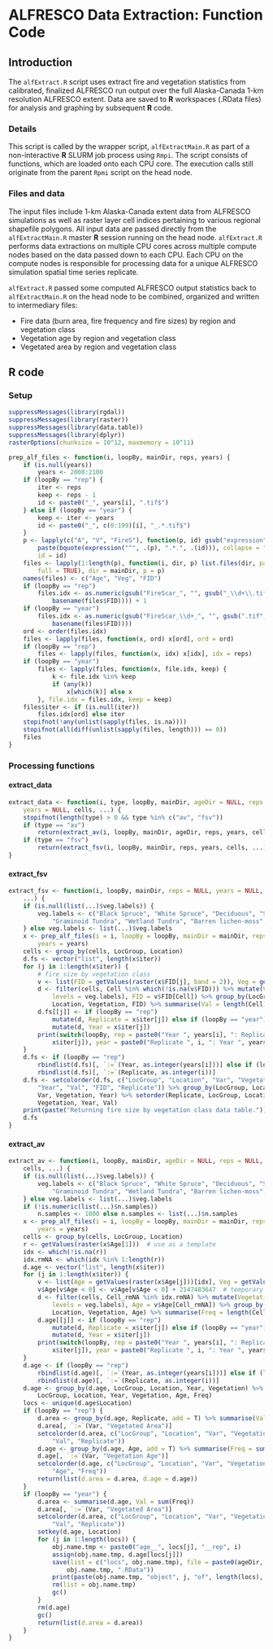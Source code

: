 # ALFRESCO Data Extraction: Function Code



## Introduction

The `alfExtract.R` script uses extract fire and vegetation statistics from calibrated, finalized ALFRESCO run output over the full Alaska-Canada 1-km resolution ALFRESCO extent.
Data are saved to **R** workspaces (.RData files) for analysis and graphing by subsequent **R** code.

### Details

This script is called by the wrapper script, `alfExtractMain.R` as part of a non-interactive **R** SLURM job process using `Rmpi`.
The script consists of functions, which are loaded onto each CPU core.
The execution calls still originate from the parent `Rpmi` script on the head node.

### Files and data

The input files include 1-km Alaska-Canada extent data from ALFRESCO simulations
as well as raster layer cell indices pertaining to various regional shapefile polygons.
All input data are passed directly from the `alfExtractMain.R` master **R** session running on the head node.
`alfExtract.R` performs data extractions on multiple CPU cores across multiple compute nodes based on the data passed down to each CPU.
Each CPU on the compute nodes is responsible for processing data for a unique ALFRESCO simulation spatial time series replicate.

`alfExtract.R` passed some computed ALFRESCO output statistics back to `alfExtractMain.R` on the head node to be combined, organized and written to intermediary files:

* Fire data (burn area, fire frequency and fire sizes) by region and vegetation class
* Vegetation age by region and vegetation class
* Vegetated area by region and vegetation class

## R code

### Setup


```r
suppressMessages(library(rgdal))
suppressMessages(library(raster))
suppressMessages(library(data.table))
suppressMessages(library(dplyr))
rasterOptions(chunksize = 10^12, maxmemory = 10^11)

prep_alf_files <- function(i, loopBy, mainDir, reps, years) {
    if (is.null(years)) 
        years <- 2008:2100
    if (loopBy == "rep") {
        iter <- reps
        keep <- reps - 1
        id <- paste0("_", years[i], ".tif$")
    } else if (loopBy == "year") {
        keep <- iter <- years
        id <- paste0("_", c(0:199)[i], "_.*.tif$")
    }
    p <- lapply(c("A", "V", "FireS"), function(p, id) gsub("expression", "", 
        paste(bquote(expression("^", .(p), ".*.", .(id))), collapse = "")), 
        id = id)
    files <- lapply(1:length(p), function(i, dir, p) list.files(dir, pattern = p[[i]], 
        full = TRUE), dir = mainDir, p = p)
    names(files) <- c("Age", "Veg", "FID")
    if (loopBy == "rep") 
        files.idx <- as.numeric(gsub("FireScar_", "", gsub("_\\d+\\.tif", "", 
            basename(files$FID)))) + 1
    if (loopBy == "year") 
        files.idx <- as.numeric(gsub("FireScar_\\d+_", "", gsub(".tif", "", 
            basename(files$FID))))
    ord <- order(files.idx)
    files <- lapply(files, function(x, ord) x[ord], ord = ord)
    if (loopBy == "rep") 
        files <- lapply(files, function(x, idx) x[idx], idx = reps)
    if (loopBy == "year") 
        files <- lapply(files, function(x, file.idx, keep) {
            k <- file.idx %in% keep
            if (any(k)) 
                x[which(k)] else x
        }, file.idx = files.idx, keep = keep)
    files$iter <- if (is.null(iter)) 
        files.idx[ord] else iter
    stopifnot(!any(unlist(sapply(files, is.na))))
    stopifnot(all(diff(unlist(sapply(files, length))) == 0))
    files
}
```

### Processing functions

#### extract_data


```r
extract_data <- function(i, type, loopBy, mainDir, ageDir = NULL, reps = NULL, 
    years = NULL, cells, ...) {
    stopifnot(length(type) > 0 && type %in% c("av", "fsv"))
    if (type == "av") 
        return(extract_av(i, loopBy, mainDir, ageDir, reps, years, cells, ...))
    if (type == "fsv") 
        return(extract_fsv(i, loopBy, mainDir, reps, years, cells, ...))
}
```

#### extract_fsv


```r
extract_fsv <- function(i, loopBy, mainDir, reps = NULL, years = NULL, cells, 
    ...) {
    if (is.null(list(...)$veg.labels)) {
        veg.labels <- c("Black Spruce", "White Spruce", "Deciduous", "Shrub Tundra", 
            "Graminoid Tundra", "Wetland Tundra", "Barren lichen-moss", "Temperate Rainforest")
    } else veg.labels <- list(...)$veg.labels
    x <- prep_alf_files(i = i, loopBy = loopBy, mainDir = mainDir, reps = reps, 
        years = years)
    cells <- group_by(cells, LocGroup, Location)
    d.fs <- vector("list", length(x$iter))
    for (j in 1:length(x$iter)) {
        # fire size by vegetation class
        v <- list(FID = getValues(raster(x$FID[j], band = 2)), Veg = getValues(raster(x$Veg[j])))
        d <- filter(cells, Cell %in% which(!is.na(v$FID))) %>% mutate(Vegetation = factor(veg.labels[v$Veg[Cell]], 
            levels = veg.labels), FID = v$FID[Cell]) %>% group_by(LocGroup, 
            Location, Vegetation, FID) %>% summarise(Val = length(Cell), Var = "Fire Size")
        d.fs[[j]] <- if (loopBy == "rep") 
            mutate(d, Replicate = x$iter[j]) else if (loopBy == "year") 
            mutate(d, Year = x$iter[j])
        print(switch(loopBy, rep = paste0("Year ", years[i], ": Replicate ", 
            x$iter[j]), year = paste0("Replicate ", i, ": Year ", years[x$iter[j]])))
    }
    d.fs <- if (loopBy == "rep") 
        rbindlist(d.fs)[, `:=`(Year, as.integer(years[i]))] else if (loopBy == "year") 
        rbindlist(d.fs)[, `:=`(Replicate, as.integer(i))]
    d.fs <- setcolorder(d.fs, c("LocGroup", "Location", "Var", "Vegetation", 
        "Year", "Val", "FID", "Replicate")) %>% group_by(LocGroup, Location, 
        Var, Vegetation, Year) %>% setorder(Replicate, LocGroup, Location, Var, 
        Vegetation, Year, Val)
    print(paste("Returning fire size by vegetation class data table."))
    d.fs
}
```

#### extract_av



```r
extract_av <- function(i, loopBy, mainDir, ageDir = NULL, reps = NULL, years = NULL, 
    cells, ...) {
    if (is.null(list(...)$veg.labels)) {
        veg.labels <- c("Black Spruce", "White Spruce", "Deciduous", "Shrub Tundra", 
            "Graminoid Tundra", "Wetland Tundra", "Barren lichen-moss", "Temperate Rainforest")
    } else veg.labels <- list(...)$veg.labels
    if (!is.numeric(list(...)$n.samples)) 
        n.samples <- 1000 else n.samples <- list(...)$n.samples
    x <- prep_alf_files(i = i, loopBy = loopBy, mainDir = mainDir, reps = reps, 
        years = years)
    cells <- group_by(cells, LocGroup, Location)
    r <- getValues(raster(x$Age[1]))  # use as a template
    idx <- which(!is.na(r))
    idx.rmNA <- which(idx %in% 1:length(r))
    d.age <- vector("list", length(x$iter))
    for (j in 1:length(x$iter)) {
        v <- list(Age = getValues(raster(x$Age[j]))[idx], Veg = getValues(raster(x$Veg[j]))[idx])
        v$Age[v$Age < 0] <- v$Age[v$Age < 0] + 2147483647  # temporary hack
        d <- filter(cells, Cell_rmNA %in% idx.rmNA) %>% mutate(Vegetation = factor(veg.labels[v$Veg[Cell_rmNA]], 
            levels = veg.labels), Age = v$Age[Cell_rmNA]) %>% group_by(LocGroup, 
            Location, Vegetation, Age) %>% summarise(Freq = length(Cell_rmNA))
        d.age[[j]] <- if (loopBy == "rep") 
            mutate(d, Replicate = x$iter[j]) else if (loopBy == "year") 
            mutate(d, Year = x$iter[j])
        print(switch(loopBy, rep = paste0("Year ", years[i], ": Replicate ", 
            x$iter[j]), year = paste0("Replicate ", i, ": Year ", years[x$iter[j]])))
    }
    d.age <- if (loopBy == "rep") 
        rbindlist(d.age)[, `:=`(Year, as.integer(years[i]))] else if (loopBy == "year") 
        rbindlist(d.age)[, `:=`(Replicate, as.integer(i))]
    d.age <- group_by(d.age, LocGroup, Location, Year, Vegetation) %>% setorder(Replicate, 
        LocGroup, Location, Year, Vegetation, Age, Freq)
    locs <- unique(d.age$Location)
    if (loopBy == "rep") {
        d.area <- group_by(d.age, Replicate, add = T) %>% summarise(Val = sum(Freq))
        d.area[, `:=`(Var, "Vegetated Area")]
        setcolorder(d.area, c("LocGroup", "Location", "Var", "Vegetation", "Year", 
            "Val", "Replicate"))
        d.age <- group_by(d.age, Age, add = T) %>% summarise(Freq = sum(Freq))
        d.age[, `:=`(Var, "Vegetation Age")]
        setcolorder(d.age, c("LocGroup", "Location", "Var", "Vegetation", "Year", 
            "Age", "Freq"))
        return(list(d.area = d.area, d.age = d.age))
    }
    if (loopBy == "year") {
        d.area <- summarise(d.age, Val = sum(Freq))
        d.area[, `:=`(Var, "Vegetated Area")]
        setcolorder(d.area, c("LocGroup", "Location", "Var", "Vegetation", "Year", 
            "Val", "Replicate"))
        setkey(d.age, Location)
        for (j in 1:length(locs)) {
            obj.name.tmp <- paste0("age__", locs[j], "__rep", i)
            assign(obj.name.tmp, d.age[locs[j]])
            save(list = c("locs", obj.name.tmp), file = paste0(ageDir, "/", 
                obj.name.tmp, ".RData"))
            print(paste(obj.name.tmp, "object", j, "of", length(locs), "saved."))
            rm(list = obj.name.tmp)
            gc()
        }
        rm(d.age)
        gc()
        return(list(d.area = d.area))
    }
}
```

